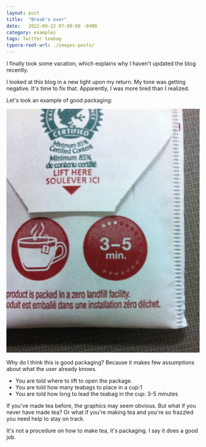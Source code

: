 ```yaml
---
layout: post
title:  "Break's over"
date:   2022-09-22 07:00:00 -0400
category: examples
tags: Twitter teabag
typora-root-url: ./images-posts/
---
```

I finally took some vacation, which explains why I haven't updated the blog recently.

I looked at this blog in a new light upon my return. My tone was getting negative. It's time to fix that. Apparently, I was more tired than I realized.

Let's look an example of good packaging:

![The back of a teabag with text "LIFT HERE" and a graphic showing the teabag in a cup with a numeral 1 and another graphic with the text "3-5 MIN."](/../../images-posts/teabag.png)

Why do I think this is good packaging? Because it makes few assumptions about what the user already knows.

- You are told where to lift to open the package.
- You are told how many teabags to place in a cup:1 
- You are told how long to lead the teabag in the cup: 3-5 minutes

If you've made tea before, the graphics may seem obvious. But what if you never have made tea? Or what if you're making tea and you're so frazzled you need help to stay on track.

It's not a procedure on how to make tea, it's packaging. I say it does a good job.
